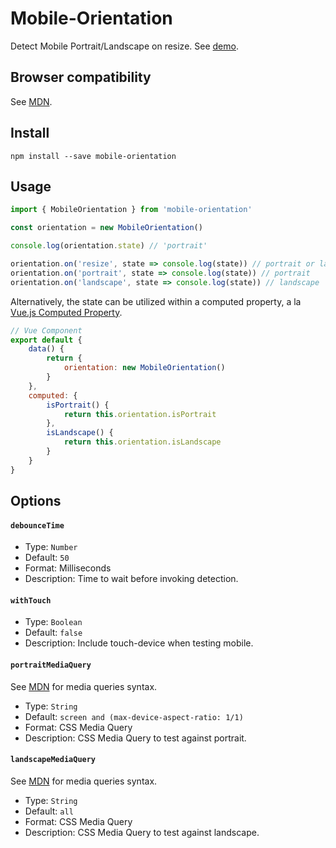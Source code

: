 # Mobile-Orientation
Detect Mobile Portrait/Landscape on resize. See [demo](https://adi518.github.io/mobile-orientation/).
## Browser compatibility
See [MDN](https://developer.mozilla.org/en-US/docs/Web/API/Window/matchMedia).
## Install
```
npm install --save mobile-orientation
```
## Usage
```js
import { MobileOrientation } from 'mobile-orientation'

const orientation = new MobileOrientation()

console.log(orientation.state) // 'portrait'

orientation.on('resize', state => console.log(state)) // portrait or landscape
orientation.on('portrait', state => console.log(state)) // portrait
orientation.on('landscape', state => console.log(state)) // landscape
```
Alternatively, the state can be utilized within a computed property, a la [Vue.js Computed Property](https://vuejs.org/v2/guide/computed.html).
```js
// Vue Component
export default {
    data() {
        return {
            orientation: new MobileOrientation()
        }
    },
    computed: {
        isPortrait() {
            return this.orientation.isPortrait
        },
        isLandscape() {
            return this.orientation.isLandscape
        }
    }
}
```
## Options

#### `debounceTime`
* Type: `Number`
* Default: `50`
* Format: Milliseconds
* Description: Time to wait before invoking detection.

#### `withTouch`
* Type: `Boolean`
* Default: `false`
* Description: Include touch-device when testing mobile.

#### `portraitMediaQuery`
See [MDN](https://developer.mozilla.org/en-US/docs/Web/CSS/Media_Queries/Using_media_queries) for media queries syntax.

* Type: `String`
* Default: `screen and (max-device-aspect-ratio: 1/1)`
* Format: CSS Media Query
* Description: CSS Media Query to test against portrait.

#### `landscapeMediaQuery`
See [MDN](https://developer.mozilla.org/en-US/docs/Web/CSS/Media_Queries/Using_media_queries) for media queries syntax.

* Type: `String`
* Default: `all`
* Format: CSS Media Query
* Description: CSS Media Query to test against landscape.
